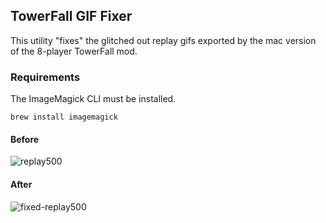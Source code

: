 ## TowerFall GIF Fixer

This utility "fixes" the glitched out replay gifs exported by the
mac version of the 8-player TowerFall mod.

### Requirements

The ImageMagick CLI must be installed.

`brew install imagemagick`

#### Before

![replay500](https://user-images.githubusercontent.com/717690/27764672-afe0a6b0-5e53-11e7-874b-314f18012e6a.gif)

#### After

![fixed-replay500](https://user-images.githubusercontent.com/717690/27764674-b61c4188-5e53-11e7-8cfd-4d578cbd1cb2.gif)
